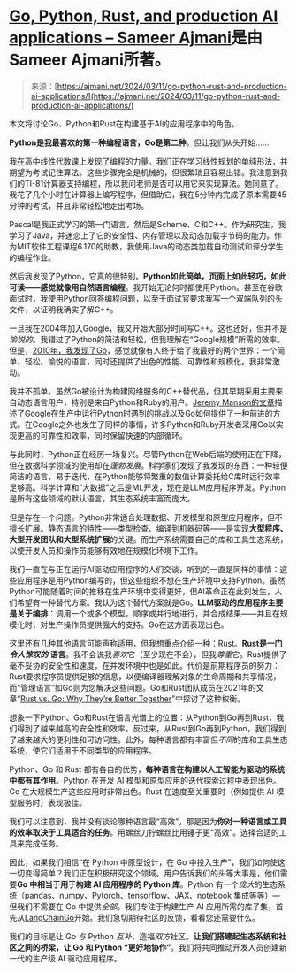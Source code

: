 <!--yml

分类：未分类

日期：2024-05-27 14:52:19

-->

# [Go, Python, Rust, and production AI applications – Sameer Ajmani](https://ajmani.net/2024/03/11/go-python-rust-and-production-ai-applications/)是由**Sameer Ajmani**所著。

> 来源：[https://ajmani.net/2024/03/11/go-python-rust-and-production-ai-applications/](https://ajmani.net/2024/03/11/go-python-rust-and-production-ai-applications/)

本文将讨论Go、Python和Rust在构建基于AI的应用程序中的角色。

**Python是我最喜欢的第一种编程语言，Go是第二种**。但让我们从头开始……

我在高中线性代数课上发现了编程的力量。我们正在学习线性规划的单纯形法，并期望为考试记住算法。这些步骤完全是机械的，但很繁琐且容易出错。我注意到我们的TI-81计算器支持编程，所以我问老师是否可以用它来实现算法。她同意了。我花了几个小时在计算器上编写程序，但借助它，我在5分钟内完成了原本需要45分钟的考试，并且非常轻松地走出考场。

Pascal是我正式学习的第一门语言，然后是Scheme、C和C++。作为研究生，我学习了Java，并迷恋上了它的安全性、内存管理以及动态加载字节码的能力。作为MIT软件工程课程6.170的助教，我使用Java的动态类加载自动测试和评分学生的编程作业。

然后我发现了Python，它真的很特别。**Python如此简单，页面上如此轻巧，如此可读——感觉就像用自然语言编程**。我开始无论何时都使用Python。甚至在谷歌面试时，我使用Python回答编程问题，以至于面试官要求我写一个双端队列的头文件，以证明我确实了解C++。

一旦我在2004年加入Google，我又开始大部分时间写C++。这也还好，但并不是*愉悦的*。我错过了Python的简洁和轻松，但我理解在“Google规模”所需的效率。但是，[2010年，我发现了Go](https://www.linkedin.com/pulse/gos-early-growth-2012-2016-sameer-ajmani-oxtjc/)，感觉就像有人终于给了我最好的两个世界：一个简单、轻松、愉悦的语言，同时还提供了出色的性能、可靠性和规模化。我非常激动。

我并不孤单。虽然Go被设计为构建网络服务的C++替代品，但其早期采用主要来自动态语言用户，特别是来自Python和Ruby的用户。[Jeremy Manson的文章](https://www.linkedin.com/pulse/language-policy-google-lets-go-jeremy-manson-ffmac/)描述了Google在生产中运行Python时遇到的挑战以及Go如何提供了一种前进的方式。在Google之外也发生了同样的事情，许多Python和Ruby开发者采用Go以实现更高的可靠性和效率，同时保留快速的内部循环。

与此同时，Python正在经历一场复兴。尽管Python在Web后端的使用正在下降，但在数据科学领域的使用却在*蓬勃发展*。科学家们发现了我发现的东西：一种轻便简洁的语言，易于迭代，在Python能够将繁重的数值计算委托给C库时运行效率足够高。科学计算和“大数据”之后是ML开发，现在是LLM应用程序开发。Python是所有这些领域的默认语言，其生态系统丰富而庞大。

但是存在一个问题。Python非常适合处理数据、开发模型和原型应用程序，但不擅长扩展。静态语言的特性——类型检查、编译到机器码等——是实现**大型程序、大型开发团队和大型系统扩展**的关键。而生产系统需要自己的库和工具生态系统，以使开发人员和操作员能够有效地在规模化环境下工作。

我们一直在与正在运行AI驱动应用程序的人们交谈，听到的一直是同样的事情：这些应用程序是用Python编写的，但这些组织不想在生产环境中支持Python。虽然Python可能随着时间的推移在生产环境中变得更好，但AI革命正在此刻发生，人们希望有一种替代方案。我认为这个替代方案就是Go。**LLM驱动的应用程序主要是关于编排**：调用一个或多个模型，顺序或并行地进行，并合成结果——并且在规模化时，对生产操作员提供强大的支持。Go在这方面表现出色。

这里还有几种其他语言可能声称适用，但我想重点介绍一种：Rust。**Rust是一门** ***令人惊叹的*** **语言**。我不会说我*喜欢*它（至少现在不会），但我*尊重*它。Rust提供了毫不妥协的安全性和速度，在并发环境中也是如此。代价是前期程序员的努力：Rust要求程序员提供足够的信息，以便编译器理解对象的生命周期和共享情况，而“管理语言”如Go则为您解决这些问题。Go和Rust团队成员在2021年的文章“[Rust vs. Go: Why They’re Better Together](https://thenewstack.io/rust-vs-go-why-theyre-better-together/)”中探讨了这种权衡。

想象一下Python、Go和Rust在语言光谱上的位置：从Python到Go再到Rust，我们得到了越来越高的安全性和效率。反过来，从Rust到Go再到Python，我们得到了越来越大的便利性和可访问性。此外，每种语言都有丰富但*不同*的库和工具生态系统，使它们适用于不同类型的应用程序。

Python、Go 和 Rust 都有各自的优势，**每种语言在构建以人工智能为驱动的系统中都有其作用**。Python 在开发 AI 模型和原型应用的迭代探索过程中表现出色。Go 在大规模生产这些应用时非常出色。Rust 在速度至关重要时（例如提供 AI 模型服务时）表现极佳。

我们可以注意到，我并没有谈论哪种语言最“高效”。那是因为**你对一种语言或工具的效率取决于工具适合的任务**。用螺丝刀拧螺丝比用锤子更“高效”。选择合适的工具来完成任务。

因此，如果我们相信“在 Python 中原型设计，在 Go 中投入生产”，我们如何使这一切变得简单？我们正在积极研究这个领域。用户告诉我们的头等大事是，他们需要**Go 中相当于用于构建 AI 应用程序的 Python 库**。Python 有一个*庞大*的生态系统（pandas、numpy、Pytorch、tensorflow、JAX、notebook 集成等等）—但我们不需要在 Go 中提供*全部*。我们专注于构建生产 AI 应用所需的库子集，首先从[LangChainGo](https://github.com/tmc/langchaingo)开始。我们急切期待社区的反馈，看看您还需要什么。

我们的目标是让 Go *与* Python *互补*，造福*双方*社区。**让我们搭建起生态系统和社区之间的桥梁，让 Go 和 Python “更好地协作”**。我们将共同推动开发人员创建新一代的生产级 AI 驱动应用程序。
